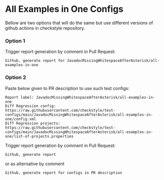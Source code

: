 # All Examples in One Configs

Bellow are two options that will do the same but use different versions
of github actions in checkstyle repository.


### Option 1
Trigger report generation by comment in Pull Request:
```
Github, generate report for JavadocMissingWhitespaceAfterAsterisk/all-examples-in-one
```

### Option 2

Paste below given to PR description to use such test configs:
```
Report label: JavadocMissingWhitespaceAfterAsterisk/all-examples-in-one
Diff Regression config: https://raw.githubusercontent.com/checkstyle/test-configs/main/JavadocMissingWhitespaceAfterAsterisk/all-examples-in-one/config.xml
Diff Regression projects: https://raw.githubusercontent.com/checkstyle/test-configs/main/JavadocMissingWhitespaceAfterAsterisk/all-examples-in-one/list-of-projects.properties
```

Trigger report generation by comment in Pull Request:
```
Github, generate report
```
or as alternative by comment
```
Github, generate report for configs in PR description
```
